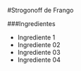 #Strogonoff de Frango

###Ingredientes

 - Ingrediente 1
 - Ingrediente 02
 - Ingrediente 03
 - Ingrediente 04

